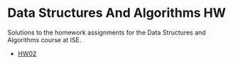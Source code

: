 # Data Structures And Algorithms HW

Solutions to the homework assignments for the Data Structures and Algorithms course at ISE.

- [HW02](HW02/README.md)
